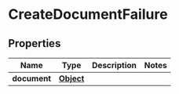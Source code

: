 
# CreateDocumentFailure

## Properties
Name | Type | Description | Notes
------------ | ------------- | ------------- | -------------
**document** | [**Object**](.md) |  | 



